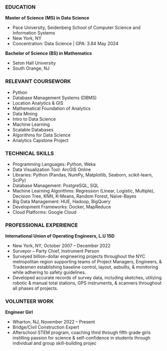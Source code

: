 ### EDUCATION

**Master of Science (MS) in Data Science**
- Pace University, Seidenberg School of Computer Science and Information Systems
- New York, NY
- Concentration: Data Science | GPA: 3.84	May 2024

**Bachelor of Science (BS) in Mathematics**
- Seton Hall University
- South Orange, NJ	


### RELEVANT COURSEWORK
- Python
- Database Management Systems (DBMS)
- Location Analytics & GIS
- Mathematical Foundation of Analytics
- Data Mining
- Intro to Data Science
- Machine Learning
- Scalable Databases
- Algorithms for Data Science
- Analytics Capstone Project

### TECHNICAL SKILLS
- Programming Languages: Python, Weka
- Data Visualization Tool: ArcGIS Online 
- Libraries: Python (Pandas, NumPy, Matplotlib, Seaborn, scikit-learn, SciPy)
- Database Management: PostgreSQL, SQL 
- Machine Learning Algorithms: Regression (Linear, Logistic, Multiple), Decision Tree, KNN, K-Means, Random Forest, Naïve-Bayes
- Big Data Management: HUE, Hadoop, BigQuery
- Development Frameworks: Docker, MapReduce
- Cloud Platforms: Google Cloud

### PROFESSIONAL EXPERIENCE
**International Union of Operating Engineers, L.U 15D**	
- New York, NY, October 2007 – December 2022
- Surveyor – Party Chief, Instrument Person
- Surveyed billion-dollar engineering projects throughout the NYC metropolitan region supporting teams of Project Managers, Engineers, & Tradesmen establishing baseline control, layout, asbuilts, & monitoring while adhering to safety guidelines.
- Developed accurate records of survey data, including sketches, utilizing robotic & manual total stations, GPS instruments, & scanners throughout all phases of projects.

### VOLUNTEER WORK
**Engineer Girl** 
- Wharton, NJ, November 2022 – Present
- Bridge/Civil Construction Expert	
- Afterschool STEM program, coaching third through fifth grade girls instilling passion for science & self-confidence in students through individual and group skill-building projec
